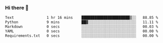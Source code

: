 ### Hi there 👋

<!--START_SECTION:waka-->

```txt
Text               1 hr 16 mins    ██████████████████████▒░░   88.85 %
Python             9 mins          ██▓░░░░░░░░░░░░░░░░░░░░░░   11.11 %
Markdown           0 secs          ░░░░░░░░░░░░░░░░░░░░░░░░░   00.03 %
YAML               0 secs          ░░░░░░░░░░░░░░░░░░░░░░░░░   00.00 %
Requirements.txt   0 secs          ░░░░░░░░░░░░░░░░░░░░░░░░░   00.00 %
```

<!--END_SECTION:waka-->

<!--
**Jonas-VanHaeken/Jonas-VanHaeken** is a ✨ _special_ ✨ repository because its `README.md` (this file) appears on your GitHub profile.

Here are some ideas to get you started:

- 🔭 I’m currently working on ...
- 🌱 I’m currently learning ...
- 👯 I’m looking to collaborate on ...
- 🤔 I’m looking for help with ...
- 💬 Ask me about ...
- 📫 How to reach me: ...
- 😄 Pronouns: ...
- ⚡ Fun fact: ...
-->
